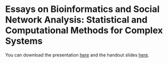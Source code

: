 # Essays on Bioinformatics and Social Network Analysis: Statistical and Computational Methods for Complex Systems

You can download the presentation [here](../../raw/master/slides.pdf) and the handout slides [here](../../raw/master/slides-handout.pdf).


